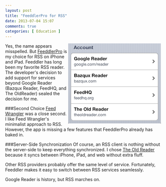 ```yaml
---
layout: post
title: "FeeddlerPro for RSS"
date: 2013-07-04 15:07
comments: true
categories: [ Education ]
---
```

<img src="/images/FeeddlerPro-accounts.png" width="300" height="258"
align="right" alt="FeeddlerPro Accounts" title="FeeddlerPro Accounts">
Yes, the name appears misspelled. But [FeeddlerPro](https://itunes.apple.com/us/app/feeddler-rss-reader-pro/id365710282?mt=8) is my choice for RSS on iPhone and iPad. Feeddler has long been my favorite RSS reader. The developer's decision to add support for services beyond Google Reader (Bazqux Reader, FeedHQ, and The OldReader) sealed the decision for me. 

###Second Choice
[Feed Wrangler](/blog/2013/06/21/replacing-google-reader-with-feed-wrangler/) was a close second. I like Feed Wrangler's minimalist approach to RSS. However, the app is missing a few features that FeeddlerPro already has baked in.
<!--more-->
###Server-Side Synchronization
Of course, an RSS client is nothing without the server-side to keep everything synchronized. I chose [The Old Reader](http://theoldreader.com) because it syncs between iPhone, iPad, and web without extra fluff. 

Other RSS providers probably offer the same level of service. Fortunately, Feeddler makes it easy to switch between RSS services seamlessly.

Google Reader is history, but RSS marches on.
